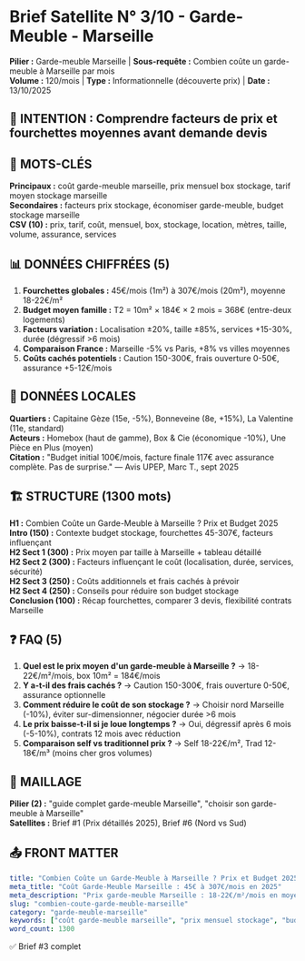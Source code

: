 # Brief Satellite N° 3/10 - Garde-Meuble - Marseille

**Pilier :** Garde-meuble Marseille | **Sous-requête :** Combien coûte un garde-meuble à Marseille par mois  
**Volume :** 120/mois | **Type :** Informationnelle (découverte prix) | **Date :** 13/10/2025

## 🎯 INTENTION : Comprendre facteurs de prix et fourchettes moyennes avant demande devis

## 🔑 MOTS-CLÉS
**Principaux :** coût garde-meuble marseille, prix mensuel box stockage, tarif moyen stockage marseille  
**Secondaires :** facteurs prix stockage, économiser garde-meuble, budget stockage marseille  
**CSV (10) :** prix, tarif, coût, mensuel, box, stockage, location, mètres, taille, volume, assurance, services

## 📊 DONNÉES CHIFFRÉES (5)
1. **Fourchettes globales :** 45€/mois (1m²) à 307€/mois (20m²), moyenne 18-22€/m²
2. **Budget moyen famille :** T2 = 10m² × 184€ × 2 mois = 368€ (entre-deux logements)
3. **Facteurs variation :** Localisation ±20%, taille ±85%, services +15-30%, durée (dégressif >6 mois)
4. **Comparaison France :** Marseille -5% vs Paris, +8% vs villes moyennes
5. **Coûts cachés potentiels :** Caution 150-300€, frais ouverture 0-50€, assurance +5-12€/mois

## 📍 DONNÉES LOCALES
**Quartiers :** Capitaine Gèze (15e, -5%), Bonneveine (8e, +15%), La Valentine (11e, standard)  
**Acteurs :** Homebox (haut de gamme), Box & Cie (économique -10%), Une Pièce en Plus (moyen)  
**Citation :** "Budget initial 100€/mois, facture finale 117€ avec assurance complète. Pas de surprise." — Avis UPEP, Marc T., sept 2025

## 🏗️ STRUCTURE (1300 mots)
**H1 :** Combien Coûte un Garde-Meuble à Marseille ? Prix et Budget 2025  
**Intro (150) :** Contexte budget stockage, fourchettes 45-307€, facteurs influençant  
**H2 Sect 1 (300) :** Prix moyen par taille à Marseille + tableau détaillé  
**H2 Sect 2 (300) :** Facteurs influençant le coût (localisation, durée, services, sécurité)  
**H2 Sect 3 (250) :** Coûts additionnels et frais cachés à prévoir  
**H2 Sect 4 (250) :** Conseils pour réduire son budget stockage  
**Conclusion (100) :** Récap fourchettes, comparer 3 devis, flexibilité contrats Marseille

## ❓ FAQ (5)
1. **Quel est le prix moyen d'un garde-meuble à Marseille ?** → 18-22€/m²/mois, box 10m² = 184€/mois
2. **Y a-t-il des frais cachés ?** → Caution 150-300€, frais ouverture 0-50€, assurance optionnelle
3. **Comment réduire le coût de son stockage ?** → Choisir nord Marseille (-10%), éviter sur-dimensionner, négocier durée >6 mois
4. **Le prix baisse-t-il si je loue longtemps ?** → Oui, dégressif après 6 mois (-5-10%), contrats 12 mois avec réduction
5. **Comparaison self vs traditionnel prix ?** → Self 18-22€/m², Trad 12-18€/m³ (moins cher gros volumes)

## 🔗 MAILLAGE
**Pilier (2) :** "guide complet garde-meuble Marseille", "choisir son garde-meuble à Marseille"  
**Satellites :** Brief #1 (Prix détaillés 2025), Brief #6 (Nord vs Sud)

## 📤 FRONT MATTER
```yaml
title: "Combien Coûte un Garde-Meuble à Marseille ? Prix et Budget 2025"
meta_title: "Coût Garde-Meuble Marseille : 45€ à 307€/mois en 2025"
meta_description: "Prix garde-meuble Marseille : 18-22€/m²/mois en moyenne. Facteurs de coût, frais cachés, conseils pour réduire votre budget. Fourchettes 2025 par taille."
slug: "combien-coute-garde-meuble-marseille"
category: "garde-meuble-marseille"
keywords: ["coût garde-meuble marseille", "prix mensuel stockage", "budget stockage marseille"]
word_count: 1300
```

✅ Brief #3 complet

